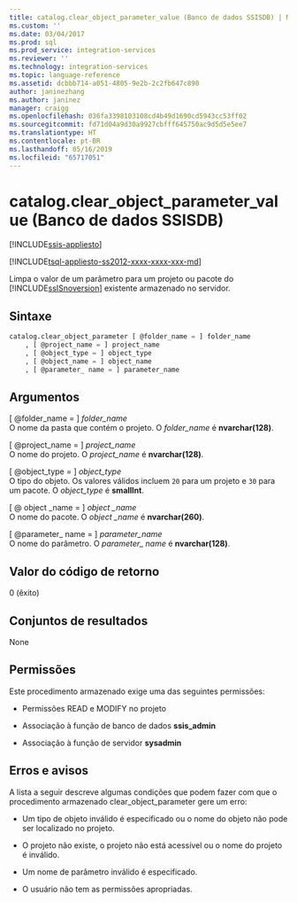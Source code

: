 ```yaml
---
title: catalog.clear_object_parameter_value (Banco de dados SSISDB) | Microsoft Docs
ms.custom: ''
ms.date: 03/04/2017
ms.prod: sql
ms.prod_service: integration-services
ms.reviewer: ''
ms.technology: integration-services
ms.topic: language-reference
ms.assetid: dcbbb714-a051-4805-9e2b-2c2fb647c890
author: janinezhang
ms.author: janinez
manager: craigg
ms.openlocfilehash: 036fa3398103108cd4b49d1690cd5943cc53ff02
ms.sourcegitcommit: fd71d04a9d30a9927cbfff645750ac9d5d5e5ee7
ms.translationtype: HT
ms.contentlocale: pt-BR
ms.lasthandoff: 05/16/2019
ms.locfileid: "65717051"
---
```

# <a name="catalogclearobjectparametervalue-ssisdb-database"></a>catalog.clear_object_parameter_value (Banco de dados SSISDB)

[!INCLUDE[ssis-appliesto](../../includes/ssis-appliesto-ssvrpluslinux-asdb-asdw-xxx.md)]


[!INCLUDE[tsql-appliesto-ss2012-xxxx-xxxx-xxx-md](../../includes/tsql-appliesto-ss2012-xxxx-xxxx-xxx-md.md)]

  Limpa o valor de um parâmetro para um projeto ou pacote do [!INCLUDE[ssISnoversion](../../includes/ssisnoversion-md.md)] existente armazenado no servidor.  
  
## <a name="syntax"></a>Sintaxe  
  
```sql  
catalog.clear_object_parameter [ @folder_name = ] folder_name   
    , [ @project_name = ] project_name   
    , [ @object_type = ] object_type   
    , [ @object_name = ] object_name   
    , [ @parameter_ name = ] parameter_name  
```  
  
## <a name="arguments"></a>Argumentos  
 [ \@folder_name = ] *folder_name*  
 O nome da pasta que contém o projeto. O *folder_name* é **nvarchar(128)**.  
  
 [ \@project_name = ] *project_name*  
 O nome do projeto. O *project_name* é **nvarchar(128)**.  
  
 [ \@object_type = ] *object_type*  
 O tipo do objeto. Os valores válidos incluem `20` para um projeto e `30` para um pacote. O *object_type* é **smallInt**.  
  
 [ \@ object _name = ] *object _name*  
 O nome do pacote. O *object _name* é **nvarchar(260)**.  
  
 [ \@parameter_ name = ] *parameter_name*  
 O nome do parâmetro. O *parameter_ name* é **nvarchar(128)**.  
  
## <a name="return-code-value"></a>Valor do código de retorno  
 0 (êxito)  
  
## <a name="result-sets"></a>Conjuntos de resultados  
 None  
  
## <a name="permissions"></a>Permissões  
 Este procedimento armazenado exige uma das seguintes permissões:  
  
-   Permissões READ e MODIFY no projeto  
  
-   Associação à função de banco de dados **ssis_admin**  
  
-   Associação à função de servidor **sysadmin**  
  
## <a name="errors-and-warnings"></a>Erros e avisos  
 A lista a seguir descreve algumas condições que podem fazer com que o procedimento armazenado clear_object_parameter gere um erro:  
  
-   Um tipo de objeto inválido é especificado ou o nome do objeto não pode ser localizado no projeto.  
  
-   O projeto não existe, o projeto não está acessível ou o nome do projeto é inválido.  
  
-   Um nome de parâmetro inválido é especificado.  
  
-   O usuário não tem as permissões apropriadas.  
  
  

